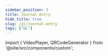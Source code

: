 ```yaml
---
sidebar_position: 3
title: Journal Entry 
hide_title: true
slug: /gl/journal-entry
tags: ["GL"]
---
```


import { VideoPlayer, QRCodeGenerator } from '@site/src/components/custom';

<QRCodeGenerator url="https://www.youtube.com/embed/I5TC0re1fxQ?autoplay=1" />

<VideoPlayer 
  videoId="I5TC0re1fxQ" 
    title="Journal Entry"
/>
 
 

